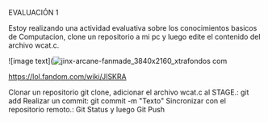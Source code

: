 
EVALUACIÓN 1

Estoy realizando una actividad evaluativa sobre los conocimientos basicos de Computacion, clone un repositorio a mi pc y luego edite el contenido del archivo wcat.c.


![image text](![jinx-arcane-fanmade_3840x2160_xtrafondos com](https://user-images.githubusercontent.com/84602314/185657505-47336212-9641-41b8-b242-0b8acbfd19cc.jpg)

https://lol.fandom.com/wiki/JISKRA

Clonar un repositorio git clone, adicionar el archivo wcat.c al STAGE.: git add Realizar un commit: git commit -m "Texto" Sincronizar con el repositorio remoto.: Git Status y luego Git Push
